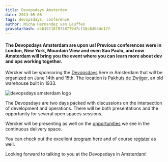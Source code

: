 ```yaml
---
title: Devopsdays Amsterdam
date: 2013-05-08
tags: devopsdays, conference
author: Micha Hernandez van Leuffen
gravatarhash: d4b19718f9748779d7cf18c6303dc17f
---
```


<h4 class="subheader">
The Devopsdays Amsterdam are upon us! Previous conferences were in London, New York, Mountain View and even Sao Paulo, and now Amsterdam will bring you the event where you can learn more about dev and ops working together.
</h4>

Wercker will be sponsoring the [Devopsdays](http://devopsdays.org/events/2013-amsterdam/) here in Amsterdam that will be organized on June 14th and 15th. The location is [Pakhuis de Zwijger](http://www.dezwijger.nl/), an old warehouse built in 1933.

![devopsdays amsterdam logo](http://f.cl.ly/items/0S072c1W0u3V3Z1f3v0v/dod-amsterdam.png)

The Devopsdays are two days packed with discussions on the intersection of development and operations. There will be both presentations and the opportunity for several open spaces sessions.

Wercker will be presenting as well on the [opportunities](http://devopsdays.org/events/2013-amsterdam/proposals/MichaHernandezvanLeuffen_MovingBeyondRedAndGreen/) we see in the continuous delivery space.

You can check out the excellent [program](http://devopsdays.org/events/2013-amsterdam/program/) here and of course [register](http://devopsdays.org/events/2013-amsterdam/registration/) as well.

Looking forward to talking to you at the Devopsdays in Amsterdam!
